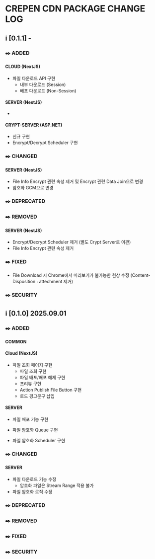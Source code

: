# CREPEN CDN PACKAGE CHANGE LOG



## ℹ️ [0.1.1] -

### ✒️ ADDED

#### CLOUD (NextJS)
 - 파일 다운로드 API 구현
   - 내부 다운로드 (Session)
   - 배포 다운로드 (Non-Session)

#### SERVER (NestJS)
 - 

#### CRYPT-SERVER (ASP.NET)
 - 신규 구현
 - Encrypt/Decrypt Scheduler 구현



### ✒️ CHANGED

#### SERVER (NestJS)
 - File Info Encrypt 관련 속성 제거 및 Encrypt 관련 Data Join으로 변경
 - 암호화 GCM으로 변경




### ✒️ DEPRECATED




### ✒️ REMOVED

#### SERVER (NestJS)
 - Encrypt/Decrypt Scheduler 제거 (별도 Crypt Server로 이관)
 - File Info Encrypt 관련 속성 제거



### ✒️ FIXED
 - File Download 시 Chrome에서 미리보기가 불가능한 현상 수정 (Content-Disposition : attechment 제거)




### ✒️ SECURITY



## ℹ️ [0.1.0] 2025.09.01

### ✒️ ADDED

#### COMMON

#### Cloud (NextJS)
 - 파일 조회 페이지 구현
    - 파일 조회 구현
    - 파일 배포/배포 해제 구현
    - 프리뷰 구현
    - Action Publish File Button 구현
    - 로드 경고문구 삽입

#### SERVER
 - 파일 배포 기능 구현

 - 파일 암호화 Queue 구현
 - 파일 암호화 Scheduler 구현


### ✒️ CHANGED

#### SERVER
 - 파일 다운로드 기능 수정
    - 암호화 파일은 Stream Range 적용 불가
 - 파일 암호화 로직 수정

### ✒️ DEPRECATED


### ✒️ REMOVED


### ✒️ FIXED


### ✒️ SECURITY